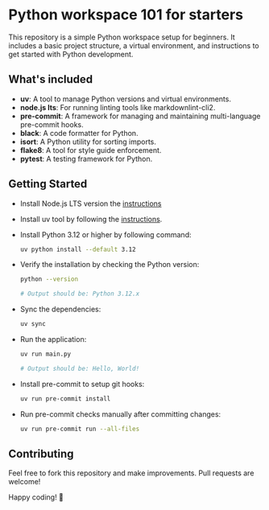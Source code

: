 # Python workspace 101 for starters

This repository is a simple Python workspace setup for beginners.
It includes a basic project structure, a virtual environment, and instructions to get started with Python development.

## What's included

- **uv**: A tool to manage Python versions and virtual environments.
- **node.js lts**: For running linting tools like markdownlint-cli2.
- **pre-commit**: A framework for managing and maintaining multi-language pre-commit hooks.
- **black**: A code formatter for Python.
- **isort**: A Python utility for sorting imports.
- **flake8**: A tool for style guide enforcement.
- **pytest**: A testing framework for Python.

## Getting Started

- Install Node.js LTS version the [instructions](https://nodejs.org/en/download)

- Install uv tool by following the [instructions](https://docs.astral.sh/uv/getting-started/installation/).

- Install Python 3.12 or higher by following command:

  ```bash
  uv python install --default 3.12
  ```

- Verify the installation by checking the Python version:

  ```bash
  python --version

  # Output should be: Python 3.12.x
  ```

- Sync the dependencies:

  ```bash
  uv sync
  ```

- Run the application:

  ```bash
  uv run main.py

  # Output should be: Hello, World!
  ```

- Install pre-commit to setup git hooks:

  ```bash
  uv run pre-commit install
  ```

- Run pre-commit checks manually after committing changes:

  ```bash
  uv run pre-commit run --all-files
  ```

## Contributing

Feel free to fork this repository and make improvements. Pull requests are welcome!

Happy coding! 🚀
